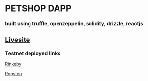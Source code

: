 # PETSHOP DAPP
### built using truffle, openzeppelin, solidity, drizzle, reactjs

## [Livesite](http://petshop-ipfs-dapp-ahmedali8.surge.sh/)

### Testnet deployed links

[Rinkeby](https://rinkeby.etherscan.io/address/0x7DAFcE546D23Dd9c8d1c19Eb4B09B33e6EF112dF#contracts)

[Ropsten](https://ropsten.etherscan.io/address/0xab217ffC937845B13a7740848055fE6BE0eF46Bc#contracts)
